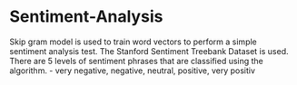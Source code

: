 # Sentiment-Analysis
Skip gram model is used to train word vectors to perform a simple sentiment analysis test. The Stanford Sentiment Treebank Dataset is used. There are 5 levels of sentiment phrases that are classified using the algorithm.  - very negative, negative, neutral, positive, very positiv
